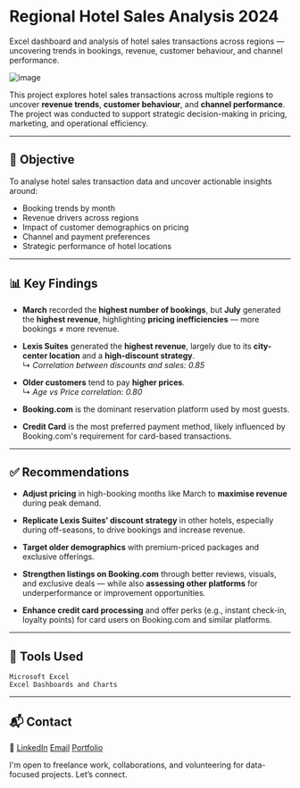 # Regional Hotel Sales Analysis 2024
Excel dashboard and analysis of hotel sales transactions across regions — uncovering trends in bookings, revenue, customer behaviour, and channel performance.

![image](https://github.com/user-attachments/assets/ed628fc2-990c-4065-be11-e1b5ab2dae5c)


This project explores hotel sales transactions across multiple regions to uncover **revenue trends**, **customer behaviour**, and **channel performance**. The project was conducted to support strategic decision-making in pricing, marketing, and operational efficiency.

---

## 🎯 Objective

To analyse hotel sales transaction data and uncover actionable insights around:

- Booking trends by month
- Revenue drivers across regions
- Impact of customer demographics on pricing
- Channel and payment preferences
- Strategic performance of hotel locations

---

## 📊 Key Findings

- **March** recorded the **highest number of bookings**, but **July** generated the **highest revenue**, highlighting **pricing inefficiencies** — more bookings ≠ more revenue.
  
- **Lexis Suites** generated the **highest revenue**, largely due to its **city-center location** and a **high-discount strategy**.  
  ↳ *Correlation between discounts and sales: 0.85*

- **Older customers** tend to pay **higher prices**.  
  ↳ *Age vs Price correlation: 0.80*

- **Booking.com** is the dominant reservation platform used by most guests.

- **Credit Card** is the most preferred payment method, likely influenced by Booking.com's requirement for card-based transactions.

---

## ✅ Recommendations

- **Adjust pricing** in high-booking months like March to **maximise revenue** during peak demand.

- **Replicate Lexis Suites’ discount strategy** in other hotels, especially during off-seasons, to drive bookings and increase revenue.

- **Target older demographics** with premium-priced packages and exclusive offerings.

- **Strengthen listings on Booking.com** through better reviews, visuals, and exclusive deals — while also **assessing other platforms** for underperformance or improvement opportunities.

- **Enhance credit card processing** and offer perks (e.g., instant check-in, loyalty points) for card users on Booking.com and similar platforms.

---

## 🧰 Tools Used

    Microsoft Excel   
    Excel Dashboards and Charts
  
---

## 📬 Contact

 
🔗 [LinkedIn](https://www.linkedin.com/in/michael-matty) [Email](mathiasmichael2@gmail.com) [Portfolio](https://chimatty.netlify.app/)

I'm open to freelance work, collaborations, and volunteering for data-focused projects. Let’s connect.
